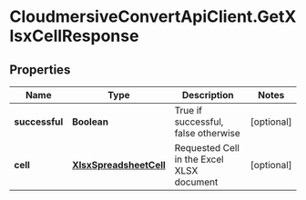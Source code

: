 # CloudmersiveConvertApiClient.GetXlsxCellResponse

## Properties
Name | Type | Description | Notes
------------ | ------------- | ------------- | -------------
**successful** | **Boolean** | True if successful, false otherwise | [optional] 
**cell** | [**XlsxSpreadsheetCell**](XlsxSpreadsheetCell.md) | Requested Cell in the Excel XLSX document | [optional] 


